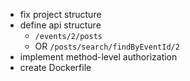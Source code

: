 - fix project structure
- define api structure
    - `/events/2/posts`
    - OR `/posts/search/findByEventId/2`
- implement method-level authorization
- create Dockerfile
